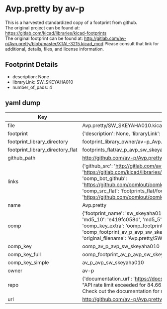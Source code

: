 # Avp.pretty by av-p  
This is a harvested standardized copy of a footprint from github.  
The original project can be found at:  
https://gitlab.com/kicad/libraries/kicad-footprints  
The original footprint can be found at:
http://gitlab.com/av-p/Avp.pretty/blob/master/XTAL-3215.kicad_mod
Please consult that link for additional, details, files, and license information.  
## Footprint Details
* description: None  
* libraryLink: SW_SKEYAHA010  
* number_of_pads: 4  
## yaml dump  
| Key | Value |  
| --- | --- |  
| file | Avp.pretty/SW_SKEYAHA010.kicad_mod |  
| footprint | {'description': None, 'libraryLink': 'SW_SKEYAHA010', 'number_of_pads': 4} |  
| footprint_library_directory | footprint_library_owner/av-p_Avp.pretty |  
| footprint_library_directory_flat | footprints_flat/av_p_avp_sw_skeyaha010/working |  
| github_path | http://github.com/av-p/Avp.pretty/blob/master/SW_SKEYAHA010.kicad_mod |  
| links | {'github_src': 'http://gitlab.com/av-p/Avp.pretty/blob/master/XTAL-3215.kicad_mod', 'github_src_repo': 'https://gitlab.com/kicad/libraries/kicad-footprints', 'oomp_bot': 'footprints/av_p_avp_sw_skeyaha010/working', 'oomp_bot_github': 'https://github.com/oomlout/oomlout_oomp_footprint_bot/tree/main/footprints/av_p_avp_sw_skeyaha010/working', 'oomp_src_flat': 'footprints_flat/footprints_flat/av_p_avp_sw_skeyaha010/working', 'oomp_src_flat_github': 'https://github.com/oomlout/oomlout_oomp_footprint_src/tree/main/footprints_flat/av_p_avp_sw_skeyaha010/working'} |  
| name | Avp.pretty |  
| oomp | {'footprint_name': 'sw_skeyaha010', 'library_name': 'avp', 'md5': 'e419fc058d54d8e09a5c83021e41cee2', 'md5_10': 'e419fc058d', 'md5_5': 'e419f', 'md5_6': 'e419fc', 'oomp_key': 'oomp_av_p_avp_sw_skeyaha010', 'oomp_key_extra': 'oomp_footprint_av_p_avp_sw_skeyaha010', 'oomp_key_full': 'oomp_footprint_av_p_avp_sw_skeyaha010_e419fc', 'oomp_key_simple': 'av_p_avp_sw_skeyaha010', 'original_filename': 'Avp.pretty/SW_SKEYAHA010.kicad_mod', 'owner_name': 'av_p'} |  
| oomp_key | oomp_av_p_avp_sw_skeyaha010 |  
| oomp_key_full | oomp_footprint_av_p_avp_sw_skeyaha010 |  
| oomp_key_simple | av_p_avp_sw_skeyaha010 |  
| owner | av-p |  
| repo | {'documentation_url': 'https://docs.github.com/rest/overview/resources-in-the-rest-api#rate-limiting', 'message': "API rate limit exceeded for 84.66.173.59. (But here's the good news: Authenticated requests get a higher rate limit. Check out the documentation for more details.)"} |  
| url | http://github.com/av-p/Avp.pretty |  

